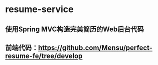 # resume-service
## 使用Spring MVC构造完美简历的Web后台代码
## 前端代码：https://github.com/Mensu/perfect-resume-fe/tree/develop
